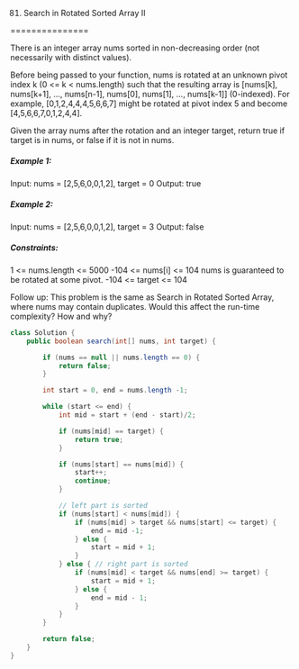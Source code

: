 81. Search in Rotated Sorted Array II

===============

There is an integer array nums sorted in non-decreasing order (not necessarily with distinct values).

Before being passed to your function, nums is rotated at an unknown pivot index k (0 <= k < nums.length) such that the resulting array is [nums[k], nums[k+1], ..., nums[n-1], nums[0], nums[1], ..., nums[k-1]] (0-indexed). For example, [0,1,2,4,4,4,5,6,6,7] might be rotated at pivot index 5 and become [4,5,6,6,7,0,1,2,4,4].

Given the array nums after the rotation and an integer target, return true if target is in nums, or false if it is not in nums.

##### Example 1:

Input: nums = [2,5,6,0,0,1,2], target = 0
Output: true

##### Example 2:

Input: nums = [2,5,6,0,0,1,2], target = 3
Output: false

##### Constraints:

1 <= nums.length <= 5000
-104 <= nums[i] <= 104
nums is guaranteed to be rotated at some pivot.
-104 <= target <= 104


Follow up: This problem is the same as Search in Rotated Sorted Array, where nums may contain duplicates. Would this affect the run-time complexity? How and why?

```java
class Solution {
    public boolean search(int[] nums, int target) {

        if (nums == null || nums.length == 0) {
            return false;
        }

        int start = 0, end = nums.length -1;

        while (start <= end) {
            int mid = start + (end - start)/2;

            if (nums[mid] == target) {
                return true;
            }

            if (nums[start] == nums[mid]) {
                start++;
                continue;
            }

            // left part is sorted
            if (nums[start] < nums[mid]) {
                if (nums[mid] > target && nums[start] <= target) {
                    end = mid -1;
                } else {
                    start = mid + 1;
                }
            } else { // right part is sorted
                if (nums[mid] < target && nums[end] >= target) {
                    start = mid + 1;
                } else {
                    end = mid - 1;
                }
            }
        }

        return false;
    }
}
```

